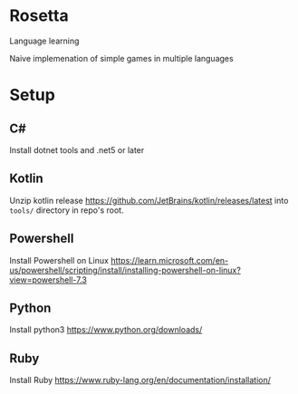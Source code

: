 # Rosetta
Language learning

Naive implemenation of simple games in multiple languages

# Setup

## C#
Install dotnet tools and .net5 or later

## Kotlin
Unzip kotlin release https://github.com/JetBrains/kotlin/releases/latest into `tools/` directory in repo's root. 

## Powershell
Install Powershell on Linux https://learn.microsoft.com/en-us/powershell/scripting/install/installing-powershell-on-linux?view=powershell-7.3

## Python
Install python3 https://www.python.org/downloads/

## Ruby
Install Ruby https://www.ruby-lang.org/en/documentation/installation/
